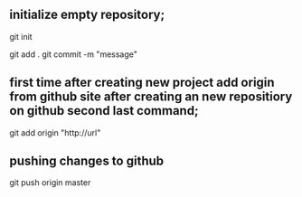 ## initialize empty repository;

git init

git add .
git commit -m "message"

## first time after creating new project add origin from github site after creating an new repositiory on github second last command;

git add origin "http://url"

## pushing changes to github

git push origin master